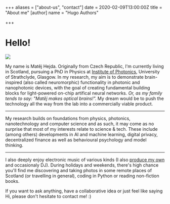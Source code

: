 +++
aliases = ["about-us", "contact"]
date = 2020-02-09T13:00:00Z
title = "About me"
[author]
name = "Hugo Authors"

+++
# Hello!

![](https://res.cloudinary.com/mhejda/image/upload/c_scale,r_140,w_280/v1581258985/images/2015-01-01_00-00_0001-8_gffcsp.png)

My name is Matěj Hejda. Originally from Czech Republic, I'm currently living in Scotland, pursuing a PhD in Physics at [Institute of Photonics](https://www.strath.ac.uk/science/physics/instituteofphotonics/ "Institute of Photonics"), University of Strathclyde, Glasgow. In my research, my aim is to demonstrate brain-inspired (also called neuromorphic) functionality in photonic and nanophotonic devices, with the goal of creating fundamental building blocks for light-powered on-chip artifical neural networks. _Or, as my family tends to say: "Matěj makes optical brains!"._ My dream would be to push the technology all the way from the lab into a commercially viable product.

***

My research builds on foundations from physics, photonics, nanotechnology and computer science and as such, it may come as no surprise that most of my interests relate to science & tech. These include (among others) developments in AI and machine learning, digital privacy, decentralized finance as well as behavioural psychology and model thinking.

***

I also deeply enjoy electronic music of various kinds (I also [produce my own](https://soundcloud.com/noyire) and occasionaly DJ). During holidays and weekends, there's high chance you'll find me discovering and taking photos in some remote places of Scotland (or travelling in general), coding in Python or reading non-fiction books.

If you want to ask anything, have a collaborative idea or just feel like saying Hi, please don't hesitate to contact me! :)